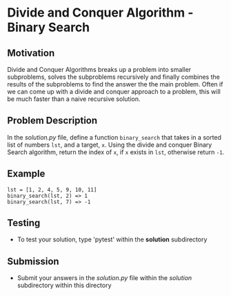 # Divide and Conquer Algorithm - Binary Search

## Motivation
Divide and Conquer Algorithms breaks up a problem into smaller subproblems, solves the subproblems recursively and finally combines the results of the subproblems to find the answer the the main problem.
Often if we can come up with a divide and conquer approach to a problem, this will be much faster than a naive recursive solution.


## Problem Description
In the *solution.py* file, define a function `binary_search` that takes in a sorted list of numbers `lst`, and a target, `x`. Using the divide and conquer Binary Search algorithm, return the index of `x`,  if `x` exists in `lst`, otherwise return `-1`.

## Example
```
lst = [1, 2, 4, 5, 9, 10, 11]
binary_search(lst, 2) => 1
binary_search(lst, 7) => -1
```


## Testing
* To test your solution, type 'pytest' within the **solution** subdirectory

## Submission
* Submit your answers in the *solution.py* file within the *solution* subdirectory within this directory
